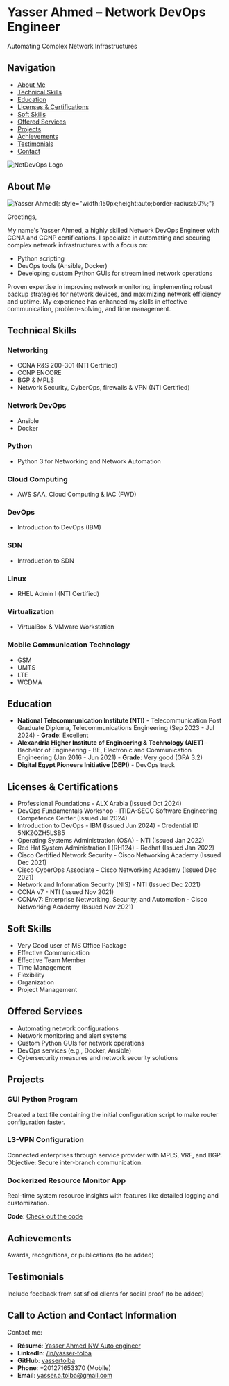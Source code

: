 # Yasser Ahmed – Network DevOps Engineer
Automating Complex Network Infrastructures

## Navigation
- [About Me](#about-me)
- [Technical Skills](#technical-skills)
- [Education](#education)
- [Licenses & Certifications](#licenses-certifications)
- [Soft Skills](#soft-skills)
- [Offered Services](#offered-services)
- [Projects](#projects)
- [Achievements](#achievements)
- [Testimonials](#testimonials)
- [Contact](#contact)

![NetDevOps Logo](logo-14.bmp)

## About Me
![Yasser Ahmed](personal_photo.jpg){: style="width:150px;height:auto;border-radius:50%;"}


Greetings,

My name's Yasser Ahmed, a highly skilled Network DevOps Engineer with CCNA and CCNP certifications. I specialize in automating and securing complex network infrastructures with a focus on:
- Python scripting
- DevOps tools (Ansible, Docker)
- Developing custom Python GUIs for streamlined network operations

Proven expertise in improving network monitoring, implementing robust backup strategies for network devices, and maximizing network efficiency and uptime. My experience has enhanced my skills in effective communication, problem-solving, and time management.

## Technical Skills
### Networking
- CCNA R&S 200-301 (NTI Certified)
- CCNP ENCORE
- BGP & MPLS
- Network Security, CyberOps, firewalls & VPN (NTI Certified)

### Network DevOps 
- Ansible
- Docker

### Python
- Python 3 for Networking and Network Automation

### Cloud Computing
- AWS SAA, Cloud Computing & IAC (FWD)

### DevOps
- Introduction to DevOps (IBM)

### SDN
- Introduction to SDN

### Linux
- RHEL Admin I (NTI Certified)

### Virtualization
- VirtualBox & VMware Workstation

### Mobile Communication Technology
- GSM
- UMTS
- LTE
- WCDMA

## Education
- **National Telecommunication Institute (NTI)** - Telecommunication Post Graduate Diploma, Telecommunications Engineering (Sep 2023 - Jul 2024) - **Grade**: Excellent
- **Alexandria Higher Institute of Engineering & Technology (AIET)** - Bachelor of Engineering - BE, Electronic and Communication Engineering (Jan 2016 - Jun 2021) - **Grade**: Very good (GPA 3.2)
- **Digital Egypt Pioneers Initiative (DEPI)** - DevOps track

## Licenses & Certifications
- Professional Foundations - ALX Arabia (Issued Oct 2024)
- DevOps Fundamentals Workshop - ITIDA-SECC Software Engineering Competence Center (Issued Jul 2024)
- Introduction to DevOps - IBM (Issued Jun 2024) - Credential ID 5NKZQZH5LSB5
- Operating Systems Administration (OSA) - NTI (Issued Jan 2022)
- Red Hat System Administration I (RH124) - Redhat (Issued Jan 2022)
- Cisco Certified Network Security - Cisco Networking Academy (Issued Dec 2021)
- Cisco CyberOps Associate - Cisco Networking Academy (Issued Dec 2021)
- Network and Information Security (NIS) - NTI (Issued Dec 2021)
- CCNA v7 - NTI (Issued Nov 2021)
- CCNAv7: Enterprise Networking, Security, and Automation - Cisco Networking Academy (Issued Nov 2021)

## Soft Skills
- Very Good user of MS Office Package
- Effective Communication
- Effective Team Member
- Time Management
- Flexibility
- Organization
- Project Management

## Offered Services
- Automating network configurations
- Network monitoring and alert systems
- Custom Python GUIs for network operations
- DevOps services (e.g., Docker, Ansible)
- Cybersecurity measures and network security solutions

## Projects
### GUI Python Program
Created a text file containing the initial configuration script to make router configuration faster.

### L3-VPN Configuration
Connected enterprises through service provider with MPLS, VRF, and BGP. Objective: Secure inter-branch communication.

### Dockerized Resource Monitor App
Real-time system resource insights with features like detailed logging and customization.

**Code**: [Check out the code](https://github.com/yassertolba/DEPI-R2-Marathon-1-devops-project)

## Achievements
Awards, recognitions, or publications (to be added)

## Testimonials
Include feedback from satisfied clients for social proof (to be added)

## Call to Action and Contact Information
Contact me:
- **Résumé**: [Yasser Ahmed NW Auto engineer](https://drive.google.com/drive/folders/1QZLb1wvcIOEULS8MaPPAkqTzKQJ4tEHn?usp=drive_link)
- **LinkedIn**: [/in/yasser-tolba](https://linkedin.com/in/yasser-tolba)
- **GitHub**: [yassertolba](https://github.com/yassertolba)
- **Phone**: +201271653370 (Mobile)
- **Email**: [yasser.a.tolba@gmail.com](mailto:yasser.a.tolba@gmail.com)
